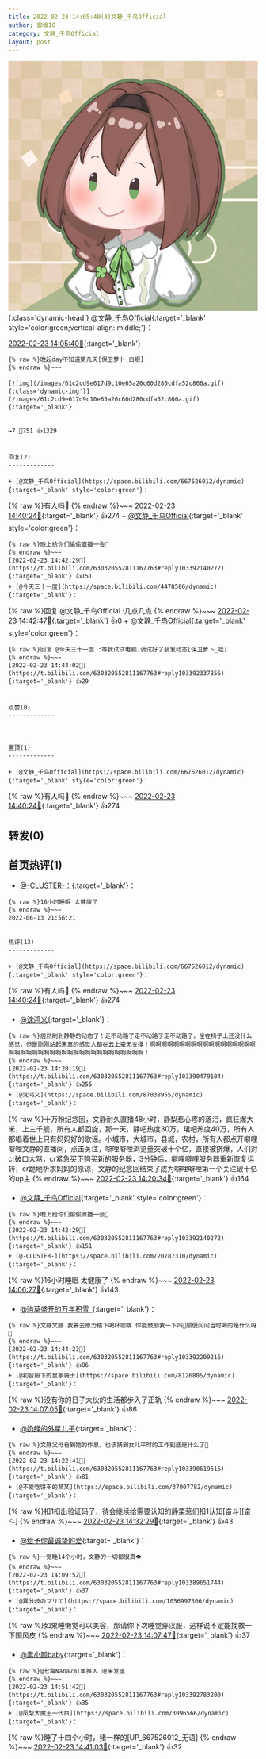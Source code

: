 ```yaml
---
title: 2022-02-23 14:05:40(3)文静_千鸟Official
author: 御坂IO
category: 文静_千鸟Official
layout: post
---
```


![img](/images/ac7482ed1b9a7f203dc68c0c4a77c488a27b108a.jpg){:class='dynamic-head'}
[@文静_千鸟Official](https://space.bilibili.com/667526012/dynamic){:target='_blank' style='color:green;vertical-align: middle;'}：

[2022-02-23 14:05:40🔗](https://t.bilibili.com/630320552811167763){:target='_blank'}

~~~
{% raw %}晚起day不知道第几天[保卫萝卜_白眼]
{% endraw %}~~~

[![img](/images/61c2cd9e617d9c10e65a26c60d280cdfa52c866a.gif){:class='dynamic-img'}](/images/61c2cd9e617d9c10e65a26c60d280cdfa52c866a.gif){:target='_blank'}


↪️7 💬751 👍1329


回复(2)
-------------

+ [@文静_千鸟Official](https://space.bilibili.com/667526012/dynamic){:target='_blank' style='color:green'}：
~~~
{% raw %}有人吗👀
{% endraw %}~~~
[2022-02-23 14:40:24🔗](https://t.bilibili.com/630320552811167763#reply103391951648){:target='_blank'} 👍274
    + [@文静_千鸟Official](https://space.bilibili.com/667526012/dynamic){:target='_blank' style='color:green'}：
~~~
{% raw %}晚上给你们偷偷直播一会👀
{% endraw %}~~~
[2022-02-23 14:42:29🔗](https://t.bilibili.com/630320552811167763#reply103392140272){:target='_blank'} 👍151
+ [@今天三十一度](https://space.bilibili.com/4478586/dynamic){:target='_blank'}：
~~~
{% raw %}回复 @文静_千鸟Official :几点几点
{% endraw %}~~~
[2022-02-23 14:42:47🔗](https://t.bilibili.com/630320552811167763#reply103392147648){:target='_blank'} 👍0
    + [@文静_千鸟Official](https://space.bilibili.com/667526012/dynamic){:target='_blank' style='color:green'}：
~~~
{% raw %}回复 @今天三十一度 :等我试试电脑…调试好了会发动态[保卫萝卜_哇]
{% endraw %}~~~
[2022-02-23 14:44:02🔗](https://t.bilibili.com/630320552811167763#reply103392337856){:target='_blank'} 👍29


点赞(0)
-------------



置顶(1)
-------------

+ [@文静_千鸟Official](https://space.bilibili.com/667526012/dynamic){:target='_blank' style='color:green'}：
~~~
{% raw %}有人吗👀
{% endraw %}~~~
[2022-02-23 14:40:24🔗](https://t.bilibili.com/630320552811167763#reply103391951648){:target='_blank'} 👍274


转发(0)
-------------



首页热评(1)
-------------

+ [@-CLUSTER-：](https://space.bilibili.com/20787310/dynamic){:target='_blank'}：
~~~
{% raw %}16小时睡眠 太健康了
{% endraw %}~~~
2022-06-13 21:56:21


热评(13)
-------------

+ [@文静_千鸟Official](https://space.bilibili.com/667526012/dynamic){:target='_blank' style='color:green'}：
~~~
{% raw %}有人吗👀
{% endraw %}~~~
[2022-02-23 14:40:24🔗](https://t.bilibili.com/630320552811167763#reply103391951648){:target='_blank'} 👍274
+ [@沈鸿义](https://space.bilibili.com/87038955/dynamic){:target='_blank'}：
~~~
{% raw %}居然刷到静静的动态了！走不动路了走不动路了走不动路了，坐在椅子上还没什么感觉，但是刚刚站起来真的感觉人都在云上毫无支撑！啊啊啊啊啊啊啊啊啊啊啊啊啊啊啊啊啊啊啊啊啊啊啊啊啊啊啊啊啊啊啊啊啊啊啊啊啊啊啊啊啊！
{% endraw %}~~~
[2022-02-23 14:20:19🔗](https://t.bilibili.com/630320552811167763#reply103390479104){:target='_blank'} 👍255
+ [@沈鸿义](https://space.bilibili.com/87038955/dynamic){:target='_blank'}：
~~~
{% raw %}十万粉纪念回，文静耐久直播48小时，静梨惹心疼的落泪，疯狂爆大米，上三千舰，所有人都回旋，那一天，静吧热度30万，珺吧热度40万，所有人都唱着世上只有妈妈好的歌谣。小城市，大城市，县城，农村，所有人都点开噼哩噼哩文静的直播间，点击关注，噼哩噼哩浏览量突破十个亿，直接被挤爆，人们对cr破口大骂，cr紧急买下购买新的服务器，3分钟后，噼哩噼哩服务器重新恢复运转，cr跪地祈求妈妈的原谅，文静的纪念回结束了成为噼哩噼哩第一个关注破十亿的up主
{% endraw %}~~~
[2022-02-23 14:20:34🔗](https://t.bilibili.com/630320552811167763#reply103390643712){:target='_blank'} 👍164
+ [@文静_千鸟Official](https://space.bilibili.com/667526012/dynamic){:target='_blank' style='color:green'}：
~~~
{% raw %}晚上给你们偷偷直播一会👀
{% endraw %}~~~
[2022-02-23 14:42:29🔗](https://t.bilibili.com/630320552811167763#reply103392140272){:target='_blank'} 👍151
+ [@-CLUSTER-](https://space.bilibili.com/20787310/dynamic){:target='_blank'}：
~~~
{% raw %}16小时睡眠 太健康了
{% endraw %}~~~
[2022-02-23 14:06:27🔗](https://t.bilibili.com/630320552811167763#reply103389478144){:target='_blank'} 👍143
+ [@驹草盛开的万年积雪_](https://space.bilibili.com/18194898/dynamic){:target='_blank'}：
~~~
{% raw %}文静文静 我要去原力楼下喝杯咖啡 你能鼓励我一下吗👀顺便问问当时喝的是什么呀👀
{% endraw %}~~~
[2022-02-23 14:44:23🔗](https://t.bilibili.com/630320552811167763#reply103392209216){:target='_blank'} 👍86
+ [@初音殿下的皇家骑士](https://space.bilibili.com/8126805/dynamic){:target='_blank'}：
~~~
{% raw %}没有你的日子大伙的生活都步入了正轨
{% endraw %}~~~
[2022-02-23 14:07:05🔗](https://t.bilibili.com/630320552811167763#reply103389419856){:target='_blank'} 👍86
+ [@奶绿的外星儿子](https://space.bilibili.com/1800330528/dynamic){:target='_blank'}：
~~~
{% raw %}文静父母看到她的作息，也该猜到女儿平时的工作到底是什么了🤔
{% endraw %}~~~
[2022-02-23 14:22:41🔗](https://t.bilibili.com/630320552811167763#reply103390619616){:target='_blank'} 👍81
+ [@不爱吃饼干的某某](https://space.bilibili.com/37007782/dynamic){:target='_blank'}：
~~~
{% raw %}扣1扣出验证码了，待会继续给需要认知的静栗惹们扣1认知[奋斗][奋斗]
{% endraw %}~~~
[2022-02-23 14:32:29🔗](https://t.bilibili.com/630320552811167763#reply103391417520){:target='_blank'} 👍43
+ [@给予你最诚挚的爱](https://space.bilibili.com/622006401/dynamic){:target='_blank'}：
~~~
{% raw %}一觉睡14个小时，文静的一切都很真👁️
{% endraw %}~~~
[2022-02-23 14:09:52🔗](https://t.bilibili.com/630320552811167763#reply103389651744){:target='_blank'} 👍37
+ [@異分岐のプリエ](https://space.bilibili.com/1056997306/dynamic){:target='_blank'}：
~~~
{% raw %}如果睡懒觉可以美容，那请你下次睡觉穿汉服，这样说不定能挽救一下国风皮
{% endraw %}~~~
[2022-02-23 14:07:47🔗](https://t.bilibili.com/630320552811167763#reply103389514336){:target='_blank'} 👍37
+ [@素小颜baby](https://space.bilibili.com/8189033/dynamic){:target='_blank'}：
~~~
{% raw %}@七海Nana7mi单推人 进来发瘟
{% endraw %}~~~
[2022-02-23 14:51:42🔗](https://t.bilibili.com/630320552811167763#reply103392783200){:target='_blank'} 👍35
+ [@凤梨大魔王一代目](https://space.bilibili.com/3096566/dynamic){:target='_blank'}：
~~~
{% raw %}睡了十四个小时，猪一样的[UP_667526012_无语]
{% endraw %}~~~
[2022-02-23 14:41:03🔗](https://t.bilibili.com/630320552811167763#reply103392106096){:target='_blank'} 👍32


